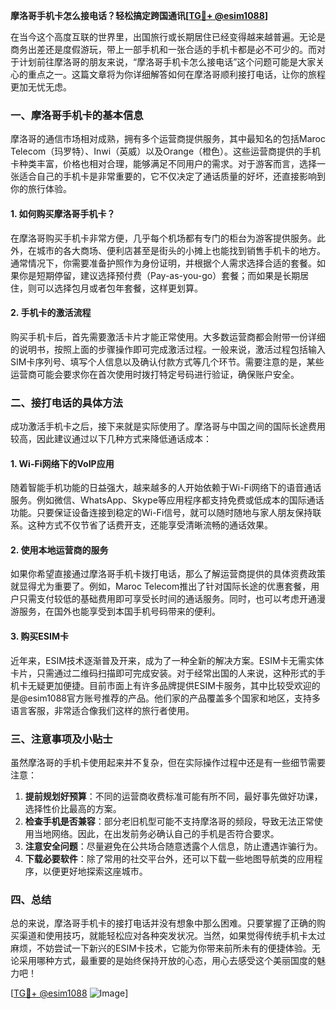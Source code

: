 **摩洛哥手机卡怎么接电话？轻松搞定跨国通讯[[TG💪+ @esim1088](https://t.me/s/esim1088)]**

在当今这个高度互联的世界里，出国旅行或长期居住已经变得越来越普遍。无论是商务出差还是度假游玩，带上一部手机和一张合适的手机卡都是必不可少的。而对于计划前往摩洛哥的朋友来说，“摩洛哥手机卡怎么接电话”这个问题可能是大家关心的重点之一。这篇文章将为你详细解答如何在摩洛哥顺利接打电话，让你的旅程更加无忧无虑。

### 一、摩洛哥手机卡的基本信息

摩洛哥的通信市场相对成熟，拥有多个运营商提供服务，其中最知名的包括Maroc Telecom（玛罗特）、Inwi（英威）以及Orange（橙色）。这些运营商提供的手机卡种类丰富，价格也相对合理，能够满足不同用户的需求。对于游客而言，选择一张适合自己的手机卡是非常重要的，它不仅决定了通话质量的好坏，还直接影响到你的旅行体验。

#### 1. 如何购买摩洛哥手机卡？

在摩洛哥购买手机卡非常方便，几乎每个机场都有专门的柜台为游客提供服务。此外，在城市的各大商场、便利店甚至是街头的小摊上也能找到销售手机卡的地方。通常情况下，你需要准备护照作为身份证明，并根据个人需求选择合适的套餐。如果你是短期停留，建议选择预付费（Pay-as-you-go）套餐；而如果是长期居住，则可以选择包月或者包年套餐，这样更划算。

#### 2. 手机卡的激活流程

购买手机卡后，首先需要激活卡片才能正常使用。大多数运营商都会附带一份详细的说明书，按照上面的步骤操作即可完成激活过程。一般来说，激活过程包括输入SIM卡序列号、填写个人信息以及确认付款方式等几个环节。需要注意的是，某些运营商可能会要求你在首次使用时拨打特定号码进行验证，确保账户安全。

### 二、接打电话的具体方法

成功激活手机卡之后，接下来就是实际使用了。摩洛哥与中国之间的国际长途费用较高，因此建议通过以下几种方式来降低通话成本：

#### 1. Wi-Fi网络下的VoIP应用

随着智能手机功能的日益强大，越来越多的人开始依赖于Wi-Fi网络下的语音通话服务。例如微信、WhatsApp、Skype等应用程序都支持免费或低成本的国际通话功能。只要保证设备连接到稳定的Wi-Fi信号，就可以随时随地与家人朋友保持联系。这种方式不仅节省了话费开支，还能享受清晰流畅的通话效果。

#### 2. 使用本地运营商的服务

如果你希望直接通过摩洛哥手机卡拨打电话，那么了解运营商提供的具体资费政策就显得尤为重要了。例如，Maroc Telecom推出了针对国际长途的优惠套餐，用户只需支付较低的基础费用即可享受长时间的通话服务。同时，也可以考虑开通漫游服务，在国外也能享受到本国手机号码带来的便利。

#### 3. 购买ESIM卡

近年来，ESIM技术逐渐普及开来，成为了一种全新的解决方案。ESIM卡无需实体卡片，只需通过二维码扫描即可完成安装。对于经常出国的人来说，这种形式的手机卡无疑更加便捷。目前市面上有许多品牌提供ESIM卡服务，其中比较受欢迎的是@esim1088官方账号推荐的产品。他们家的产品覆盖多个国家和地区，支持多语言客服，非常适合像我们这样的旅行者使用。

### 三、注意事项及小贴士

虽然摩洛哥的手机卡使用起来并不复杂，但在实际操作过程中还是有一些细节需要注意：

1. **提前规划好预算**：不同的运营商收费标准可能有所不同，最好事先做好功课，选择性价比最高的方案。
2. **检查手机是否兼容**：部分老旧机型可能不支持摩洛哥的频段，导致无法正常使用当地网络。因此，在出发前务必确认自己的手机是否符合要求。
3. **注意安全问题**：尽量避免在公共场合随意透露个人信息，防止遭遇诈骗行为。
4. **下载必要软件**：除了常用的社交平台外，还可以下载一些地图导航类的应用程序，以便更好地探索这座城市。

### 四、总结

总的来说，摩洛哥手机卡的接打电话并没有想象中那么困难。只要掌握了正确的购买渠道和使用技巧，就能轻松应对各种突发状况。当然，如果觉得传统手机卡太过麻烦，不妨尝试一下新兴的ESIM卡技术，它能为你带来前所未有的便捷体验。无论采用哪种方式，最重要的是始终保持开放的心态，用心去感受这个美丽国度的魅力吧！

[[TG💪+ @esim1088](https://t.me/s/esim1088) ![Image](https://i.postimg.cc/4NQfJmqS/Snipaste-2025-05-13-00-14-12.png)]
